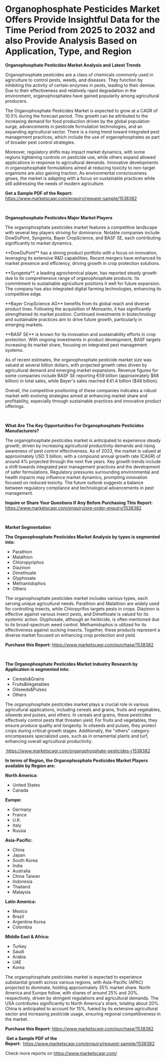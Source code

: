 <p><h1>Organophosphate Pesticides Market Offers Provide Insightful Data for the Time Period from 2025 to 2032 and also Provide Analysis Based on Application, Type, and Region</h1></p><p><strong>Organophosphate Pesticides Market Analysis and Latest Trends</strong></p>
<p><p>Organophosphate pesticides are a class of chemicals commonly used in agriculture to control pests, weeds, and diseases. They function by inhibiting the activity of certain enzymes in pests, leading to their demise. Due to their effectiveness and relatively rapid degradation in the environment, organophosphates have gained popularity among agricultural producers. </p><p>The Organophosphate Pesticides Market is expected to grow at a CAGR of 10.5% during the forecast period. This growth can be attributed to the increasing demand for food production driven by the global population surge, advancements in pesticide formulation technologies, and an expanding agricultural sector. There is a rising trend toward integrated pest management practices, which include the use of organophosphates as part of broader pest control strategies.</p><p>Moreover, regulatory shifts may impact market dynamics, with some regions tightening controls on pesticide use, while others expand allowed applications in response to agricultural demands. Innovative developments in organophosphate formulations aimed at reducing toxicity to non-target organisms are also gaining traction. As environmental consciousness grows, the market is adapting with a focus on sustainable practices while still addressing the needs of modern agriculture.</p></p>
<p><strong>Get a Sample PDF of the Report:&nbsp;</strong> <a href="https://www.marketscagr.com/enquiry/request-sample/1538382?utm_campaign=3546&utm_medium=2&utm_source=Github&utm_content=ia&utm_term=31032025&utm_id=organophosphate-pesticides">https://www.marketscagr.com/enquiry/request-sample/1538382</a></p>
<p>&nbsp;</p>
<p><strong>Organophosphate Pesticides Major Market Players</strong></p>
<p><p>The organophosphate pesticides market features a competitive landscape with several key players striving for dominance. Notable companies include DowDuPont, Syngenta, Bayer CropScience, and BASF SE, each contributing significantly to market dynamics.</p><p>**DowDuPont** has a strong product portfolio with a focus on innovation, leveraging its extensive R&D capabilities. Recent mergers have enhanced its market presence and efficiency, driving growth in crop protection solutions. </p><p>**Syngenta**, a leading agrochemical player, has reported steady growth due to its comprehensive range of organophosphate products. Its commitment to sustainable agriculture positions it well for future expansion. The company has also integrated digital farming technologies, enhancing its competitive edge.</p><p>**Bayer CropScience AG** benefits from its global reach and diverse product lines. Following the acquisition of Monsanto, it has significantly strengthened its market position. Continued investments in biotechnology and sustainable practices aim to drive future growth, particularly in emerging markets.</p><p>**BASF SE** is known for its innovation and sustainability efforts in crop protection. With ongoing investments in product development, BASF targets increasing its market share, focusing on integrated pest management systems.</p><p>As of recent estimates, the organophosphate pesticide market size was valued at several billion dollars, with projected growth rates driven by agricultural demand and emerging market expansions. Revenue figures for some companies include BASF SE reporting €59 billion (approximately $68 billion) in total sales, while Bayer's sales reached €41.4 billion ($48 billion). </p><p>Overall, the competitive positioning of these companies indicates a robust market with evolving strategies aimed at enhancing market share and profitability, especially through sustainable practices and innovative product offerings.</p></p>
<p>&nbsp;</p>
<p><strong>What Are The Key Opportunities For Organophosphate Pesticides Manufacturers?</strong></p>
<p><p>The organophosphate pesticides market is anticipated to experience steady growth, driven by increasing agricultural productivity demands and rising awareness of pest control effectiveness. As of 2023, the market is valued at approximately USD 3 billion, with a compound annual growth rate (CAGR) of around 4% projected through the next five years. Key growth trends include a shift towards integrated pest management practices and the development of safer formulations. Regulatory pressures surrounding environmental and health impacts may influence market dynamics, prompting innovation focused on reduced toxicity. The future outlook suggests a balance between regulatory compliance and technological advancements in pest management.</p></p>
<p><strong>Inquire or Share Your Questions If Any Before Purchasing This Report:</strong> <a href="https://www.marketscagr.com/enquiry/pre-order-enquiry/1538382?utm_campaign=3546&utm_medium=2&utm_source=Github&utm_content=ia&utm_term=31032025&utm_id=organophosphate-pesticides">https://www.marketscagr.com/enquiry/pre-order-enquiry/1538382</a></p>
<p>&nbsp;</p>
<p><strong>Market Segmentation</strong></p>
<p><strong>The Organophosphate Pesticides Market Analysis by types is segmented into:</strong></p>
<p><ul><li>Parathion</li><li>Malathion</li><li>Chloropyriphos</li><li>Diazinon</li><li>Dimethoate</li><li>Glyphosate</li><li>Methamidophos</li><li>Others</li></ul></p>
<p><p>The organophosphate pesticides market includes various types, each serving unique agricultural needs. Parathion and Malathion are widely used for controlling insects, while Chlorpyrifos targets pests in crops. Diazinon is effective against various insect pests, and Dimethoate is valued for its systemic action. Glyphosate, although an herbicide, is often mentioned due to its broad-spectrum weed control. Methamidophos is utilized for its effectiveness against sucking insects. Together, these products represent a diverse market focused on enhancing crop protection and yield.</p></p>
<p><strong>Purchase this Report:&nbsp;</strong><a href="https://www.marketscagr.com/purchase/1538382?utm_campaign=3546&utm_medium=2&utm_source=Github&utm_content=ia&utm_term=31032025&utm_id=organophosphate-pesticides">https://www.marketscagr.com/purchase/1538382</a></p>
<p>&nbsp;</p>
<p><strong>The Organophosphate Pesticides Market Industry Research by Application is segmented into:</strong></p>
<p><ul><li>Cereals&Grains</li><li>Fruits&Vegetables</li><li>Oilseeds&Pulses</li><li>Others</li></ul></p>
<p><p>The organophosphate pesticides market plays a crucial role in various agricultural applications, including cereals and grains, fruits and vegetables, oilseeds and pulses, and others. In cereals and grains, these pesticides effectively control pests that threaten yield. For fruits and vegetables, they ensure produce quality and longevity. In oilseeds and pulses, they protect crops during critical growth stages. Additionally, the "others" category encompasses specialized uses, such as in ornamental plants and turf, enhancing overall agricultural productivity.</p></p>
<p><a href="https://www.marketscagr.com/organophosphate-pesticides-r1538382?utm_campaign=3546&utm_medium=2&utm_source=Github&utm_content=ia&utm_term=31032025&utm_id=organophosphate-pesticides">&nbsp;https://www.marketscagr.com/organophosphate-pesticides-r1538382</a></p>
<p><strong>In terms of Region, the Organophosphate Pesticides Market Players available by Region are:</strong></p>
<p>
    <p> <strong> North America: </strong>
        <ul>
            <li>United States</li>
            <li>Canada</li>
        </ul>
        </p> 
    <p> <strong> Europe: </strong>
        <ul>
            <li>Germany</li>
            <li>France</li>
            <li>U.K.</li>
            <li>Italy</li>
            <li>Russia</li>
        </ul>
        </p> 
    <p> <strong> Asia-Pacific: </strong>
        <ul>
            <li>China</li>
            <li>Japan</li>
            <li>South Korea</li>
            <li>India</li>
            <li>Australia</li>
            <li>China Taiwan</li>
            <li>Indonesia</li>
            <li>Thailand</li>
            <li>Malaysia</li>
        </ul>
        </p> 
    <p> <strong> Latin America: </strong>
        <ul>
            <li>Mexico</li>
            <li>Brazil</li>
            <li>Argentina Korea</li>
            <li>Colombia</li>
        </ul>
        </p> 
    <p> <strong> Middle East & Africa: </strong>
        <ul>
            <li>Turkey</li>
            <li>Saudi</li>
            <li>Arabia</li>
            <li>UAE</li>
            <li>Korea</li>
        </ul>
    </p>
    </p>
<p><p>The organophosphate pesticides market is expected to experience substantial growth across various regions, with Asia-Pacific (APAC) projected to dominate, holding approximately 35% market share. North America and Europe follow, with shares of around 25% and 20%, respectively, driven by stringent regulations and agricultural demands. The USA contributes significantly to North America's share, totaling about 20%. China is anticipated to account for 15%, fueled by its extensive agricultural sector and increasing pesticide usage, ensuring regional competitiveness in the market.</p></p>
<p><strong>Purchase this Report: </strong><a href="https://www.marketscagr.com/purchase/1538382?utm_campaign=3546&utm_medium=2&utm_source=Github&utm_content=ia&utm_term=31032025&utm_id=organophosphate-pesticides">https://www.marketscagr.com/purchase/1538382</a></p>
<p>&nbsp;<strong>Get a Sample PDF of the Report:&nbsp;&nbsp;</strong><a href="https://www.marketscagr.com/enquiry/request-sample/1538382?utm_campaign=3546&utm_medium=2&utm_source=Github&utm_content=ia&utm_term=31032025&utm_id=organophosphate-pesticides">https://www.marketscagr.com/enquiry/request-sample/1538382</a></p>
<p><strong></strong></p>
<p>Check more reports on <a href="https://www.marketscagr.com/?utm_campaign=3546&utm_medium=2&utm_source=Github&utm_content=ia&utm_term=31032025&utm_id=organophosphate-pesticides">https://www.marketscagr.com/</a></p>